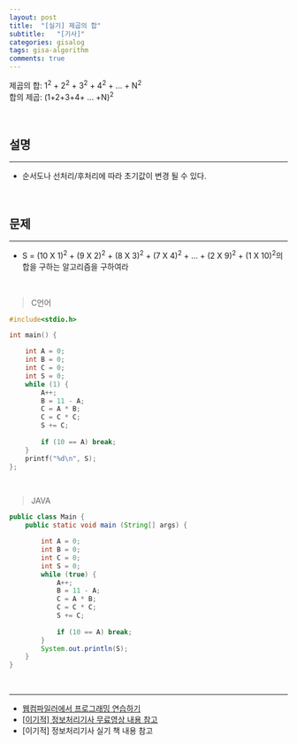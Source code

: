 ```yaml
---
layout: post
title:  "[실기] 제곱의 합"
subtitle:   "[기사]"
categories: gisalog
tags: gisa-algorithm
comments: true
---
```



제곱의 합: 1<sup>2</sup> + 2<sup>2</sup> + 3<sup>2</sup> + 4<sup>2</sup> + ... + N<sup>2</sup>  
합의 제곱: (1+2+3+4+ ... +N)<sup>2</sup>

<br>


## 설명
---

- 순서도나 선처리/후처리에 따라 초기값이 변경 될 수 있다.

<br>


## 문제
---

- S = (10 X 1)<sup>2</sup> + (9 X 2)<sup>2</sup> + (8 X 3)<sup>2</sup> + (7 X 4)<sup>2</sup> + ... + (2 X 9)<sup>2</sup> + (1 X 10)<sup>2</sup>의 합을 구하는 알고리즘을 구하여라

<br>


> C언어

```c
#include<stdio.h>

int main() {

	int A = 0;
	int B = 0;
	int C = 0;
	int S = 0;
	while (1) {
		A++;
		B = 11 - A;
		C = A * B;
		C = C * C;
		S += C;
		
		if (10 == A) break;
	}
	printf("%d\n", S);
};
```

<br>

> JAVA

```java
public class Main {
	public static void main (String[] args) {

    	int A = 0;
    	int B = 0;
    	int C = 0;
    	int S = 0;
    	while (true) {
    		A++;
    		B = 11 - A;
    		C = A * B;
    		C = C * C;
    		S += C;
    		
    		if (10 == A) break;
    	}
    	System.out.println(S);
	}
}
```

<br>


---
- [웹컴파일러에서 프로그래밍 연습하기](https://csacademy.com/workspace/)
- [[이기적] 정보처리기사 무료영상 내용 참고](https://www.youtube.com/watch?v=mCM5QNC3sZA&list=PL9GldHAGKAwWNwxxf0BBRnlq49lNKYBY4)
- [이기적] 정보처리기사 실기 책 내용 참고

